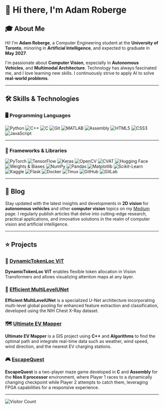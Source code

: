<!-- ![Banner](https://your-banner-image-url.com/banner.png) -->

# 👋 Hi there, I'm Adam Roberge

<!-- ![Profile](https://your-profile-picture-url.com/profile.jpg) -->

## 🎓 About Me

Hi! I'm **Adam Roberge**, a Computer Engineering student at the **University of Toronto**, minoring in **Artificial Intelligence**, and expected to graduate in **May 2027**. 

I'm passionate about **Computer Vision**, especially in **Autonomous Vehicles**, and **Multimodal Architecture**. Technology has always fascinated me, and I love learning new skills. I continuously strive to apply AI to solve **real-world problems**.

---

## 🛠️ Skills & Technologies

### 🖥️ Programming Languages
![Python](https://img.shields.io/badge/Python-3776AB?style=for-the-badge&logo=python&logoColor=yellow)
![C++](https://img.shields.io/badge/C%2B%2B-00599C?style=for-the-badge&logo=c%2B%2B&logoColor=white)
![C](https://img.shields.io/badge/C-555555?style=for-the-badge&logo=c&logoColor=white)
![Git](https://img.shields.io/badge/Git-BB2275?style=for-the-badge&logo=git&logoColor=white)
![MATLAB](https://img.shields.io/badge/MATLAB-0076A8?style=for-the-badge&logo=matlab&logoColor=white)
![Assembly](https://img.shields.io/badge/Assembly-6E4C13?style=for-the-badge&logo=assembly&logoColor=white)
![HTML5](https://img.shields.io/badge/HTML5-E34F26?style=for-the-badge&logo=html5&logoColor=white)
![CSS3](https://img.shields.io/badge/CSS3-1572B6?style=for-the-badge&logo=css3&logoColor=white)
![JavaScript](https://img.shields.io/badge/JavaScript-F7DF1E?style=for-the-badge&logo=javascript&logoColor=black)

---

### 🧰 Frameworks & Libraries
![PyTorch](https://img.shields.io/badge/PyTorch-EE4C2C?style=for-the-badge&logo=PyTorch&logoColor=white)
![TensorFlow](https://img.shields.io/badge/TensorFlow-FF6F00?style=for-the-badge&logo=TensorFlow&logoColor=white)
![Keras](https://img.shields.io/badge/Keras-D00000?style=for-the-badge&logo=Keras&logoColor=white)
![OpenCV](https://img.shields.io/badge/OpenCV-5C3EE8?style=for-the-badge&logo=opencv&logoColor=white)
![CVAT](https://img.shields.io/badge/CVAT-232F3E?style=for-the-badge&logo=cvat&logoColor=white)
![Hugging Face](https://img.shields.io/badge/Hugging%20Face-FFDA50?style=for-the-badge&logo=huggingface&logoColor=black)
![Weights & Biases](https://img.shields.io/badge/WANDB-FFBE00?style=for-the-badge&logo=weightsandbiases&logoColor=white)
![NumPy](https://img.shields.io/badge/Numpy-013243?style=for-the-badge&logo=numpy&logoColor=white)
![Pandas](https://img.shields.io/badge/Pandas-150458?style=for-the-badge&logo=pandas&logoColor=white)
![Matplotlib](https://img.shields.io/badge/Matplotlib-315BA1?style=for-the-badge&logo=matplotlib&logoColor=white)
![Scikit-Learn](https://img.shields.io/badge/scikit--learn-F7931E?style=for-the-badge&logo=scikit-learn&logoColor=white)
![Kaggle](https://img.shields.io/badge/Kaggle-20BEFF?style=for-the-badge&logo=kaggle&logoColor=white)
![Flask](https://img.shields.io/badge/Flask-000000?style=for-the-badge&logo=flask&logoColor=white)
![Docker](https://img.shields.io/badge/Docker-2496ED?style=for-the-badge&logo=docker&logoColor=white)
![Tmux](https://img.shields.io/badge/Tmux-1BB91F?style=for-the-badge&logo=tmux&logoColor=white)
![GitHub](https://img.shields.io/badge/GitHub-181717?style=for-the-badge&logo=github&logoColor=white)
![GitLab](https://img.shields.io/badge/GitLab-FC6D26?style=for-the-badge&logo=gitlab&logoColor=white)

---
<!---
### 🔍 Deep Learning Architectures
![CNN](https://img.shields.io/badge/CNN-FF6347?style=for-the-badge&color=FF6347)
![ResNet](https://img.shields.io/badge/ResNet-8A2BE2?style=for-the-badge&color=8A2BE2)
![U-Net](https://img.shields.io/badge/U--Net-4682B4?style=for-the-badge&color=4682B4)
![YOLOv5](https://img.shields.io/badge/YOLOv5-3CB371?style=for-the-badge&color=3CB371)
![YOLOv8](https://img.shields.io/badge/YOLOv8-8FBC8F?style=for-the-badge&color=8FBC8F)
![EfficientNet](https://img.shields.io/badge/EfficientNet-40E0D0?style=for-the-badge&color=40E0D0)
![ViT](https://img.shields.io/badge/ViT-FF8C00?style=for-the-badge&color=FF8C00)
![Swin Transformers](https://img.shields.io/badge/Swin%20Transformers-8A2BE2?style=for-the-badge&color=8A2BE2)
![CvT](https://img.shields.io/badge/CvT-32CD32?style=for-the-badge&color=32CD32)
![DETR](https://img.shields.io/badge/DETR-FFD700?style=for-the-badge&color=FFD700)
![SAM2](https://img.shields.io/badge/SAM2-FF4500?style=for-the-badge&color=FF4500)
![GPT](https://img.shields.io/badge/GPT-FF6347?style=for-the-badge&color=FF6347)
![LLAMA3.2](https://img.shields.io/badge/LLAMA3.2-ADFF2F?style=for-the-badge&color=ADFF2F)

---
--->

## 📝 Blog

Stay updated with the latest insights and developments in **2D vision** for **autonomous vehicles** and other **computer vision** topics on my [Medium](https://medium.com/@adam.roberge) page. I regularly publish articles that delve into cutting-edge research, practical applications, and innovative solutions in the realm of computer vision and artificial intelligence.

---

## ⭐ Projects

### 🚀 [DynamicTokenLoc ViT](https://github.com/adamroberge/DynamicTokenLocViT)
**DynamicTokenLoc ViT** enables flexible token allocation in Vision Transformers and allows visualizing attention maps at any layer.

### 🩻 [Efficient MultiLevelUNet](https://github.com/chriskrunchy/APS360-Project)
**Efficient MultiLevelUNet** is a specialized U-Net architecture incorporating multi-level global pooling for enhanced feature extraction and classification, developed using the NIH Chest X-Ray dataset. 

### 🗺️ [Ultimate EV Mapper](https://github.com/adamroberge/UltimateEVMapper)
**Ultimate EV Mapper** is a GIS project using **C++** and **Algorithms** to find the optimal path and integrate real-time data such as weather, wind speed, wind direction, and the nearest EV charging stations.

### 🎮 [EscapeQuest](https://github.com/adamroberge/EscapeQuest)
**EscapeQuest** is a two-player maze game developed in **C** and **Assembly** for the **Nios II processor** environment, where Player 1 races to a dynamically changing checkpoint while Player 2 attempts to catch them, leveraging FPGA capabilities for a responsive experience. 

---

<!--
## 📊 GitHub Stats

![Adam's GitHub Stats](https://github-readme-stats.vercel.app/api?username=adamroberge&show_icons=true&theme=radical)

---
-->
![Visitor Count](https://visitor-badge.laobi.icu/badge?page_id=adamroberge.adamroberge)





